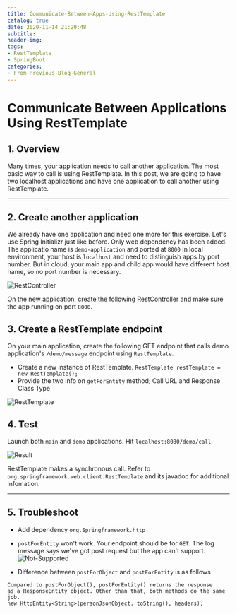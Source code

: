 ```yaml
---
title: Communicate-Between-Apps-Using-RestTemplate
catalog: true
date: 2020-11-14 21:29:48
subtitle:
header-img:
tags:
- RestTemplate
- SpringBoot
categories:
- From-Previous-Blog-General
---
```


# Communicate Between Applications Using RestTemplate

## 1. Overview

Many times, your application needs to call another application.
The most basic way to call is using RestTemplate.
In this post, we are going to have two localhost applications and have one application to call another using RestTemplate.

---

## 2. Create another application

We already have one application and need one more for this exercise.
Let's use Spring Initializr just like before.
Only web dependency has been added.
The applicatio name is `demo-application` and ported at `8000`
In local environment, your host is `localhost` and need to distinguish apps by port number.
But in cloud, your main app and child app would have different host name, so no port number is necessary.

![RestController](1-RestController.png)

On the new application, create the following RestController and make sure the app running on port `8000`.

## 3. Create a RestTemplate endpoint

On your main application, create the following GET endpoint that calls demo application's `/demo/message` endpoint using `RestTemplate`.

- Create a new instance of RestTemplate. `RestTemplate restTemplate = new RestTemplate();`
- Provide the two info on `getForEntity` method; Call URL and Response Class Type

![RestTemplate](2-RestTemplate.png)

## 4. Test

Launch both `main` and `demo` applications. Hit `localhost:8080/demo/call`.

![Result](2-RestTemplate-Result.png)

RestTemplate makes a synchronous call. 
Refer to `org.springframework.web.client.RestTemplate` and its javadoc for additional infomation.

---

## 5. Troubleshoot

- Add dependency `org.Springframework.http`
- `postForEntity` won't work. Your endpoint should be for `GET`. The log message says we've got post request but the app can't support.
![Not-Supported](3-Troubleshoot1.png)

- Difference between `postForObject` and `postForEntity` is as follows

``` lang=html
Compared to postForObject(), postForEntity() returns the response
as a ResponseEntity object. Other than that, both methods do the same job.
new HttpEntity<String>(personJsonObject. toString(), headers);
```
